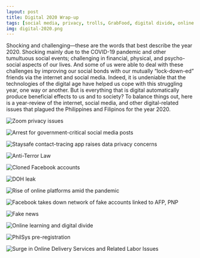 ```yaml
---
layout: post
title: Digital 2020 Wrap-up
tags: [social media, privacy, trolls, GrabFood, digital divide, online learning, digitalized labor, rights]
img: digital-2020.png
---
```


Shocking and challenging—these are the words that best describe the year 2020. Shocking mainly due to the COVID-19 pandemic and other tumultuous social events; challenging in financial, physical, and psycho-social aspects of our lives. And some of us were able to deal with these challenges by improving our social bonds with our mutually “lock-down-ed” friends via the internet and social media. Indeed, it is undeniable that the technologies of the digital age have helped us cope with this struggling year, one way or another. But is everything that is digital automatically produce beneficial effects to us and to society? To balance things out, here is a year-review of the internet, social media, and other digital-related issues that plagued the Philippines and Filipinos for the year 2020.
<!--more-->

![Zoom privacy issues](/assets/img/digital-2020-1.png "Considering how essential they became due to remote work set-up caused by the pandemic, it is understandable that people became worried on the news about Zoom having cases where hackers hijack video call operations to post explicit contents, putting the privacy and security features of the platform in question.")

![Arrest for government-critical social media posts](/assets/img/digital-2020-2.png "Amidst the fear from the strict implementation of lockdown rules and regulations, Filipinos became more worried about their safety because of the series of arrests merely because of social media posts criticizing President Rodrigo Duterte and Senator Bong Go during the first few months of nationwide lockdown.")

![Staysafe contact-tracing app raises data privacy concerns](/assets/img/digital-2020-4.png "Despite the foreseen benefits, the official contact-tracing application of the government named the “StaySafe” raised some concerns with regards to its data privacy and security features, particularly its data storage policy and transfer with the Department of Health.")

![Anti-Terror Law](/assets/img/digital-2020-5.png "Despite how well-intended it may sound, the Anti-Terror Law (ATL) grants the Anti-Terror Council (ATC) the power to arrest, detain, and prosecute individuals or organizations that may be deemed as \“terrorists\” without any court trial. The controversial law sparked outrage online when the military stated that ATL would be used \“to regulate social media\” although the Department of National Defense (DND) Secretary Delfin Lorenzana rejected this claim as it impedes the freedom of speech and discourse. Even without their hands-on social media platforms, the ATL still aggravates the worsening atmosphere of institutionalized \“red-tagging\” in the Philippines.")

![Cloned Facebook accounts](/assets/img/digital-2020-6.png "Several duplicate Facebook accounts with names of activists, those critical to the government, and later on, those who do not have any social media accounts, have emerged in the early weeks of July. Some of the duplicated accounts went to the extreme and inflicted online harassment and sent death threats to the original accounts. Although Facebook did not have an official statement regarding this incident, it undeniably exacerbated the fear already caused by the then newly enacted Anti-Terror Law.")

![DOH leak](/assets/img/digital-2020-7.png "People are hesitant to undergo swab tests as turning out COVID-19 positive will not only affect their livelihood, but also their psycho-social aspect due to harmful stigma. With all its dire consequences, the uproar caused by the data leak of suspected COVID-19 patients which fundamentally violated their privacy rights is beyond understandable.")

![Rise of online platforms amid the pandemic](/assets/img/digital-2020-8.png "Online shopping platforms/applications such as Shopee and Lazada offered a market alternative to stores and malls that were unavailable due to lockdown. It is no surprise then that throughout 2020, there has been a surge of usage of online shopping applications and other related platforms as they serve as a convenient and virus-safe alternative.")

![Facebook takes down network of fake accounts linked to AFP, PNP](/assets/img/digital-2020-9.png "Hundreds of Facebook accounts linked to users China have been taken down by Facebook due to “coordinated inauthentic behavior” or interference in local politics of a country—in this case, in the Philippines and the United States. Coming from two distinct networks based in China with a reach of about 280,000 people, the pages post about domestic politics, anti-terror moves by the military, criticism of the opposition, youth activists and organizations, and the CPP-NPA and NDFP.")

![Fake news](/assets/img/digital-2020-9-2.png "Fake news has been a common sight in social media pages for the past few years. Aside from their inherent nature to mislead readers and audience from the truth to give way to their own propaganda, in a worst-case scenario, fake news can also become life-threatening. What is even worse is when a government institution itself is the one peddling these kinds of fake news.")

![Online learning and digital divide](/assets/img/digital-2020-10.png "The digital divide in the Philippines became more prominent in the official opening of online classes in October 2020. Although some students were able to join and adapt, others were facing technical difficulties due to unreliable internet connection and even suffered psychological distress because of this new classroom set-up and materials. In extreme cases, some students were selling sexually explicit materials in order to afford online learning, while others were completely left behind and were unable to enroll.")

![PhilSys pre-registration](/assets/img/digital-2020-11.png "PhilSys, Philippine National ID
The newly proposed national ID system of the Philippines named PhilSys, will not only create a unified ID system, but will also increase the efficiency of gathering and storing citizen’s data and improve its services, especially the financial distribution. Although it will give tons of benefits, challenges in logistics and its data security capability are still plaguing its actual implementation.")

![Surge in Online Delivery Services and Related Labor Issues](/assets/img/digital-2020-12.png "Despite being a fundamental aspect of the digital economy, delivery riders often experience the bad receiving end—either from customers or the company itself. In November 2020, approximately 100 Foodpanda drivers went to strike to protest the allegedly exploitative labor practices of the company.")
